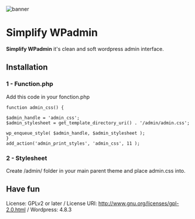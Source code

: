 ![banner](https://github.com/SylvainBTL/Simplify-WPadmin/#)


# Simplify WPadmin

**Simplify WPadmin** it's clean and soft wordpress admin interface.

## Installation

###  1 - Function.php

Add this code in your fonction.php

```
function admin_css() {

$admin_handle = 'admin_css';
$admin_stylesheet = get_template_directory_uri() . '/admin/admin.css';

wp_enqueue_style( $admin_handle, $admin_stylesheet );
}
add_action('admin_print_styles', 'admin_css', 11 );

```


### 2 - Stylesheet

Create /admin/ folder in your main parent theme and place admin.css into.


## Have fun

License: GPLv2 or later /
License URI: http://www.gnu.org/licenses/gpl-2.0.html /
Wordpress: 4.8.3 

